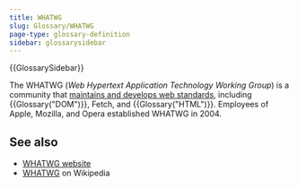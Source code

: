 ```yaml
---
title: WHATWG
slug: Glossary/WHATWG
page-type: glossary-definition
sidebar: glossarysidebar
---
```


{{GlossarySidebar}}

The WHATWG (_Web Hypertext Application Technology Working Group_) is a community that [maintains and develops web standards](https://spec.whatwg.org/), including {{Glossary("DOM")}}, Fetch, and {{Glossary("HTML")}}. Employees of Apple, Mozilla, and Opera established WHATWG in 2004.

## See also

- [WHATWG website](https://whatwg.org/)
- [WHATWG](https://en.wikipedia.org/wiki/WHATWG) on Wikipedia
